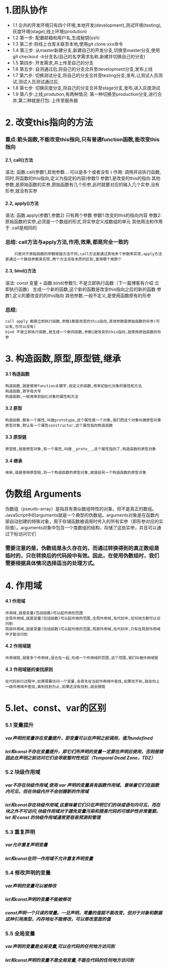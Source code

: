 
# 1.团队协作
- 1.1 企共的开发环境只有四个环境,本地开发(development),测试环境(testing),灰度环境(stage),线上环境(prodution)
- 1.2 第一步: 配置邮箱和用户名,生成秘钥(ssh)
- 1.3 第二步:将线上仓库关联至本地,使用git clone xxx命令
- 1.4 第三步: 从master新建分支,新建自己的开发分支,切换至master分支,使用git checkout -b分支名(自己的名字需求名称,新建并切换自己的分支)
- 1.5 第四步: 开发需求,并上传至自己的分支
- 1.6 第五步: 自测通过后,将自己的分支合并至development分支,发布上线
- 1.7 第六步: 切换测试分支,将自己的分支合并至testing分支,发布,让测试人员测试,测试人员测试通过后,
- 1.8 第七步: 切换灰度分支,将自己的分支合并至stage分支,发布,进入灰度测试
- 1.9 第八步:上线,prodution,有两种情况: 第一种切换至production分支,进行合并,第二种就是打包: 上传至服务器




 # 2. 改变this指向的方法
### 重点:箭头函数,不能改变this指向,只有普通function函数,能改变this指向
#### 2.1, call()方法
语法: 函数.call(参数1,其他参数....可以是多个或者没有 )
作用: 调用并且执行函数,同时,将函数的this指向,定义为指定的内容(参数1)
        参数1,是改变的this的指向
        其他参数,是原始函数的实参,原始函数有几个形参,此时就要对应的输入几个实参,没有形参,就没有实参

#### 2.2, apply()方法
语法: 函数.apply(参数1,参数2)  只有两个参数
        参数1:改变的this的指向内容
        参数2:原始函数的实参,必须是一个数组的形式,将实参定义成数组的单元
其他用法和作用于 .call是相同的

 ### 总结: call方法与apply方法,作用,效果,都是完全一致的
        只是对于原始函数的参数赋值方法不同,call方法是通过其他多个参数来实现,apply方法是通过一个数组参数来实现,两个方法没有本质的区别,爱用哪个用那个 

#### 2.3, bind()方法
语法: const 变量 = 函数.bind(参数1);
不是立即执行函数（下一篇博客有介绍 立即执行函数）
生成一个新的函数,这个新的函数是改变this指向之后的新的函数
参数1,定义的要改变的的this指向
其他参数,一般不定义,是使用函数原有的形参

### 总结:
    call apply 都是立即执行函数,参数1都是改变的this指向,其他参数是原始函数的形参(可以有,也可以没有)
    bind 不是立即执行函数,是生成一个新的函数,参数1是改变的this指向,就使用原始函数的形参



# 3. 构造函数,原型,原型链,继承

#### 3.1 构造函数
    构造函数,就是使用function关键字,自定义的函数,用来初始化对象的属性和方法
    构造函数,首字母大写
    构造函数,一般用来初始化对象的属性和方法

#### 3.2 原型
    构造函数,都有一个属性,叫做prototype,这个属性是一个对象,我们把这个对象叫做原型对象
    原型对象,默认有一个属性constructor,这个属性指向构造函数
#### 3.3 原型链
    原型链,就是原型对象,有一个属性,叫做__proto__,这个属性指向了,构造函数的原型对象

#### 3.4 继承
    继承,就是使用原型链,将一个构造函数的原型对象,赋值给另一个构造函数的原型对象


# 伪数组 Arguments
伪数组（pseudo-array）是指具有类似数组特性的对象，但不是真正的数组。JavaScript中的arguments就是一个典型的伪数组。arguments对象是在函数内部自动创建的特殊对象，用于存储函数被调用时传入的所有实参（即形参对应的实际值）。arguments对象中包含一个类数组的结构，存储了这些实参，并且可以通过下标访问它们

### 需要注意的是，伪数组是永久存在的，而通过转换得到的真正数组是临时的，只在转换后的代码段中有效。因此，在使用伪数组时，我们需要根据具体情况选择适当的处理方式。

# 4. 作用域
#### 4.1 作用域
    作用域,就是变量(包括函数)可以起作用的范围
    全局作用域,就是变量(包括函数)可以起作用的范围,全局作用域,在代码中,任何地方都可以访问到
    局部作用域,就是变量(包括函数)可以起作用的范围,局部作用域,在代码中,只有在局部作用域中才能访问到

#### 4.2 作用域链
    作用域链,就是多个作用域,组合在一起,形成一个作用域的范围,这个范围,我们叫做作用域链
#### 4.3 作用域链的查找原则
    在代码执行过程中,如果需要访问一个变量,会首先在当前作用域中查找,如果找不到,就会向上一级作用域中查找,直到找到为止,如果还没有找到,就会报错


 # 5.let、const、var的区别

### 5.1 变量提升
##### var声明的变量存在变量提升，即变量可以在声明之前调用，值为undefined
##### let和const不存在变量提升，即它们所声明的变量一定要在声明后使用，否则报错 因此在声明之前访问它们会导致暂时性死区（Temporal Dead Zone，TDZ）

### 5.2 块级作用域
##### var不存在块级作用域,使用 var 声明的变量具有函数作用域，意味着它们在函数内可见，但在块级内并不会创建新的作用域
##### let和const存在块级作用域,这意味着它们只在声明它们的块或语句内可见，而在块之外不可访问,块级作用域对于避免变量污染和提高代码的可维护性非常重要。let 和 const 的块级作用域通常更容易预测和管理 

### 5.3 重复声明
##### var允许重复声明变量
##### let和const在同一作用域不允许重复声明变量

### 5.4 修改声明的变量
##### var声明的变量可以被修改
##### let和const声明的变量不能被修改
##### const声明一个只读的常量。一旦声明，常量的值就不能改变，但对于对象和数据这种引用类型，内存地址不能修改，可以修改里面的值
### 5.5 全局变量
##### var声明的变量是全局变量,可以在代码的任何地方访问到
##### let和const声明的变量不是全局变量,不能在代码的任何地方访问到


